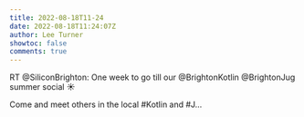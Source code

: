 ```yaml
---
title: 2022-08-18T11-24
date: 2022-08-18T11:24:07Z
author: Lee Turner
showtoc: false
comments: true
---
```


RT @SiliconBrighton: One week to go till our @BrightonKotlin @BrightonJug summer social ☀

Come and meet others in the local #Kotlin and #J…

